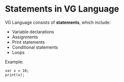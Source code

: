 # Statements in VG Language

VG Language consists of **statements**, which include:
- Variable declarations
- Assignments
- Print statements
- Conditional statements
- Loops

Example:
```vg
var x = 10;
print(x);
````

